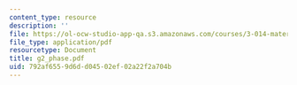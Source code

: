 ```yaml
---
content_type: resource
description: ''
file: https://ol-ocw-studio-app-qa.s3.amazonaws.com/courses/3-014-materials-laboratory-fall-2006/792af6559d6dd04502ef02a22f2a704b_g2_phase.pdf
file_type: application/pdf
resourcetype: Document
title: g2_phase.pdf
uid: 792af655-9d6d-d045-02ef-02a22f2a704b
---
```


